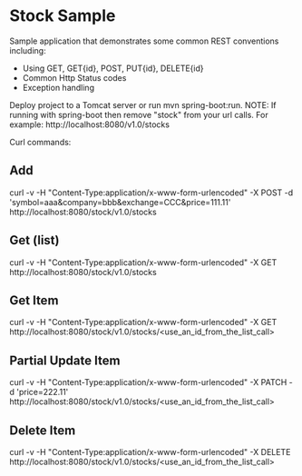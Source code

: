 # Stock Sample
Sample application that demonstrates some common REST conventions including:

* Using GET, GET{id}, POST, PUT{id}, DELETE{id}
* Common Http Status codes
* Exception handling

Deploy project to a Tomcat server or run mvn spring-boot:run. NOTE: If running with spring-boot then remove "stock" from your url calls. For example: http://localhost:8080/v1.0/stocks

Curl commands:
## Add
curl -v -H "Content-Type:application/x-www-form-urlencoded" -X POST -d 'symbol=aaa&company=bbb&exchange=CCC&price=111.11' http://localhost:8080/stock/v1.0/stocks

## Get (list)
curl -v -H "Content-Type:application/x-www-form-urlencoded" -X GET http://localhost:8080/stock/v1.0/stocks

## Get Item
curl -v -H "Content-Type:application/x-www-form-urlencoded" -X GET http://localhost:8080/stock/v1.0/stocks/<use_an_id_from_the_list_call>

## Partial Update Item
curl -v -H "Content-Type:application/x-www-form-urlencoded" -X PATCH -d 'price=222.11' http://localhost:8080/stock/v1.0/stocks/<use_an_id_from_the_list_call>

## Delete Item
curl -v -H "Content-Type:application/x-www-form-urlencoded" -X DELETE http://localhost:8080/stock/v1.0/stocks/<use_an_id_from_the_list_call>
